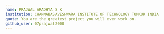 ```yaml
---
name: PRAJWAL ARADHYA S K 
institution: CHANNABASAVESHWARA INSTITUTE OF TECHNOLOGY TUMKUR INDIA 
quote: You are the greatest project you will ever work on. 
github_user: 07prajwal2000
---
```

